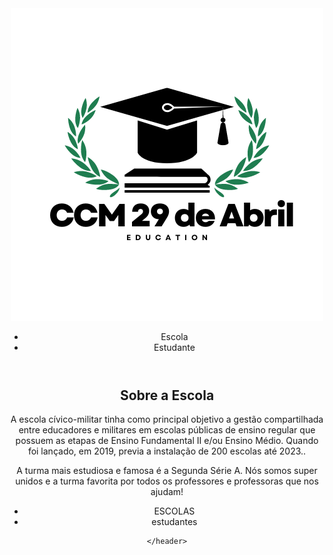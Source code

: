 <!DOCTYPE html>
<html lang="en">
<head>
    <meta charset="UTF-8">
    <meta http-equiv="X-UA-Compatible" content="IE=edge">
    <meta name="viewport" content="width=device-width, initial-scale=1.0">
    <title>Document</title>
</head><link rel="stylesheet" href="style">
<body>
    <header>
        <header class="cabecalho">
            <img class="cabecalho-imagem" src="CCM 29 de Abril.png" alt="logo dO Site CRIATIVO CCM">
            <ul class="cabecalho-lista">
                <li class="cabecalho-lista-item">Escola</li>
                <li class="cabecalho-lista-item">Estudante</li>
            </ul>
        </header>
        <section class="escola">
            <div class="escola-div-conteudo">
                <h2 class="escola-titulo">Sobre a Escola</h2>
                <p class="escola-texto-um">A escola cívico-militar tinha como principal objetivo a gestão compartilhada entre educadores e militares em escolas
                     públicas de ensino regular que possuem as etapas de Ensino Fundamental II e/ou Ensino Médio. Quando foi lançado, em 2019, previa a instalação
                    de 200 escolas até 2023..</p>
                <p class="escola-texto-dois">A turma mais estudiosa e famosa é a Segunda Série A. Nós somos super unidos e a turma favorita por 
                    todos os professores e professoras que nos ajudam!</p>
            </div>
        </section>
        
<Ul> 
    <li>ESCOLAS</li> 
    <LI>estudantes</LI>
</Ul>

    </header>
</body>
</html>
